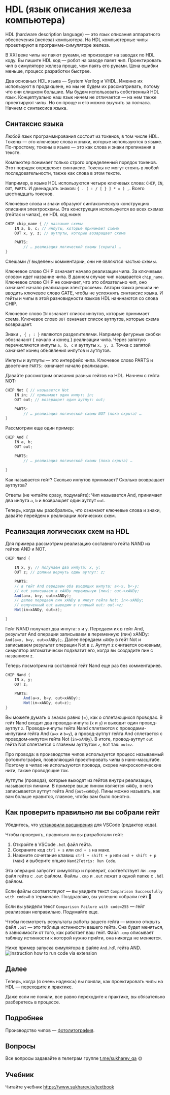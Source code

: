 # HDL (язык описания железа компьютера)

HDL (hardware description language) — это язык описания аппаратного обеспечения (железа) компьютера. На HDL компьютерные чипы проектируют в программе-симуляторе железа.

В XXI веке чипы не паяют руками, их производят на заводах по HDL коду. Вы пишите HDL код — робот на заводе паяет чип. Проектировать чип в симуляторе железа проще, чем паять его руками. Цена ошибки меньше, процесс разработки быстрее.

Два основных HDL языка — System Verilog и VHDL. Именно их используют в продакшене, но мы не будем их рассматривать, потому что они слишком большие. Мы будем использовать собственный HDL язык. Концептуально наш язык ничем не отличается — на нем также проектируют чипы. Но он проще и его можно выучить за полчаса. Начнем с синтаксиса языка.

## Синтаксис языка

Любой язык программирования состоит из токенов, в том числе HDL. Токены — это ключевые слова и знаки, которые используются в языке. По-простому, токены в языке — это как слова и знаки препинания в тексте.

Компьютер понимает только строго определенный порядок токенов. Этот порядок определяет синтаксис. Токены не могут стоять в любой последовательности, также как слова в этом тексте.

Например, в языке HDL используются четыре ключевых слова: `CHIP`, `IN`, `OUT`, `PARTS`. И двенадцать знаков: `{ . ( : / [ } ] * = ) ,`. Всего шестнадцать токенов.

Ключевые слова и знаки образуют синтаксическую конструкцию описания электросхемы. Эта конструкция используется во всех схемах (гейтах и чипах), ее HDL код ниже:

```java
CHIP chip_name { // название схемы
    IN a, b, c; // инпуты, которые принимает схема
    OUT x, y, z; // аутпуты, которые возвращает схема

    PARTS:
        // … реализация логической схемы (скрыта) …
}
```

Слешами // выделены комментарии, они не являются частью схемы.

Ключевое слово CHIP означает начало реализации чипа. За ключевым словом идет название чипа. В данном случае чип называется `chip_name`. Ключевое слово CHIP не означает, что это обязательно чип, оно означает начало реализации электросхемы. Авторы языка решили не вводить ключевое слово GATE, чтобы не усложнять синтаксис языка. И гейты и чипы в этой разновидности языков HDL начинаются со слова CHIP.

Ключевое слово `IN` означает список инпутов, которые принимает схема. Ключевое слово `OUT` означает список аутпутов, которые схема возвращает.

Знаки `, { ; : }` являются разделителями. Например фигурные скобки обозначают { начало и конец } реализации чипа. Через запятую перечисляются инпуты `a, b, c` и аутпуты `x, y, z`. Точка с запятой означает конец объявления инпутов и аутпутов.

Инпуты и аутпуты — это интерфейс чипа. Ключевое слово PARTS и двоеточие `PARTS:` означает начало реализации.

Давайте рассмотрим описания разных гейтов на HDL. Начнем с гейта NOT:

```java
CHIP Not { // называется Not
    IN in; // принимает один инпут: in;
    OUT out; // возвращает один аутпут: out;

    PARTS:
        // … реализация логической схемы NOT (пока скрыта) …
}
```

Рассмотрим еще один пример:

```java
CHIP And {
    IN a, b;
    OUT out;

    PARTS:
        // … реализация логической схемы (пока скрыта) …

}
```

Как называется гейт? Сколько инпутов принимает? Сколько возвращает аутпутов?

Ответы (не читайте сразу, подумайте): Чип называется And, принимает два инпута `a`, `b` и возвращает один аутпут `out`.

Теперь, когда мы разобрались, что означают ключевые слова и знаки, давайте перейдем к реализации логических схем.

## Реализация логических схем на HDL

Для примера рассмотрим реализацию составного гейта NAND из гейтов AND и NOT.

```java
CHIP Nand {

    IN x, y; // получаем два инпута: x, y;
    OUT z; // должны вернуть один аутпут: z;

    PARTS:
    // в гейт And передаем оба входящих инпута: a<-x, b<-y;
    // out записываем в xANDy переменную (пин): out->xANDy;
    And(a=x, b=y, out=xANDy);
    // далее передаем пин xANDy в инпут гейта Not: in<-xANDy;
    // полученный out выводим в главный out: out->z;
    Not(in=xANDy, out=z);

}
```

Гейт NAND получает два инпута: `x` и `y`. Передаем их в гейт And, результат And операции записываем в переменную (пин) xANDy: `And(a=x, b=y, out=xANDy);`. Далее передаем `xANDy` в гейт Not и записываем результат операции Not в `z`. Аутпут z считается основным, симулятор автоматически подхватит его, когда вы создадите пин с названием `z`.

Теперь посмотрим на составной гейт Nand еще раз без комментариев.

```java
CHIP Nand {
    IN x, y;
    OUT z;

    PARTS:
        And(a=x, b=y, out=xANDy);
        Not(in=xANDy, out=z);
}
```

Вы можете думать о знаках равно (=), как о сплетающихся проводах. В гейт Nand входит два провода-инпута (`x` и `y`) и выходит один провод-аутпут `z`. Провода-инпуты гейта Nand сплетаются с проводами-инпутами гейта And (`a=x` и `b=y`), а провод-аутпут гейта And сплетается с проводом-инпутом гейта Not (`in=xANDy`). В итоге, провод-аутпут `out` гейта Not сплетается с главным аутпутом `z`, вот так: `out=z`.

Про провода: в производстве чипов используется процесс называемый фотолитография, позволяющий проектировать чипы в нано-масштабе. Поэтому в чипах не используются провода, скорее микроскопические нити, также проводящие ток.

Аутпуты (провода), которые выходят из гейтов внутри реализации, называются пинами. В примере выше пином является `xANDy`, в него записывается аутпут гейта And (`out=xANDy`). Пины можно называть, как вам больше нравится, главное, чтобы вам было понятно.

## Как проверить правильно ли вы собрали гейт

Убедитесь, что [установили расширения](https://github.com/di-sukharev/computer/tree/master/README.md) для VSCode (редактор кода).

Чтобы проверить, правильно ли вы разработали гейт:

1. Откройте в VSCode `.hdl` файл гейта.
2. Сохраните код `ctrl + s` или `cmd + s` на маке.
3. Нажмите сочетание клавиш `ctrl + shift + p` или `cmd + shift + p` (мак) и выберите опцию `Nand2Tetris: Run Code`.

Эта операция запустит симулятор и проверит, соответствует ли `.cmp` файл гейта с `.out` файлом. Файлы `.cmp` и `.out` лежат в одной папке с `.hdl` файлом.

Если файлы соответствуют — вы увидите текст `Comparison Successfully with code=0` в терминале. Поздравляю, вы успешно собрали гейт 🎉

Если вы увидели текст `Comparison Failure with code=255` — гейт реализован неправильно. Подумайте еще.

Чтобы посмотреть результаты работы вашего гейта — можно открыть файл `.out` — это таблица истинности вашего гейта. Она будет меняться, в зависимости от того, как работает ваш гейт. Файл `.cmp` описывает таблицу истинности к которой нужно прийти, она никогда не меняется.

Ниже пример запуска симулятора в файле `And.hdl` гейта AND.
![Instruction how to run code via extension](/img/how2run-code.png)

## Далее

Теперь, когда (я очень надеюсь) вы поняли, как проектировать чипы на HDL — [переходите к практике](https://github.com/di-sukharev/computer/tree/master/projects/01-gates/elementary/).

Даже если не поняли, все равно переходите к практике, вы обязательно разберетесь в процессе.

## Подробнее

Производство чипов — [фотолитография](https://ru.wikipedia.org/wiki/Фотолитография).

## Вопросы

Все вопросы задавайте в телеграм группе [t.me/sukharev_qa](https://www.t.me/sukharev_qa) 🌞

## Учебник

Читайте учебник https://www.sukharev.io/textbook
